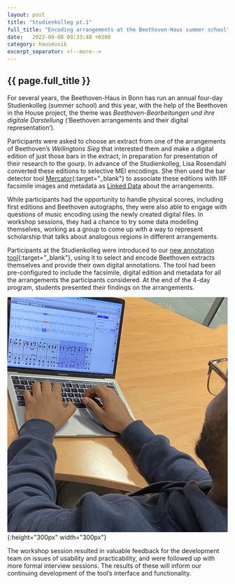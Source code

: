 ```yaml
---
layout: post
title: "Studienkolleg pt.1"
full_title: "Encoding arrangements at the Beethoven-Haus summer school"
date:   2022-09-08 09:33:48 +0200
category: hausmusik
excerpt_separator: <!--more-->
---
```

## __{{ page.full_title }}__

For several years, the Beethoven-Haus in Bonn has run an annual four-day Studienkolleg (summer school) and this year, with the help of the Beethoven in the House project, the theme was _Beethoven-Bearbeitungen und ihre digitale Darstellung_ (‘Beethoven arrangements and their digital representation’).
<!--more-->
Participants were asked to choose an extract from one of the arrangements of Beethoven’s _Wellingtons Sieg_ that interested them and make a digital edition of just those bars in the extract, in preparation for presentation of their research to the gourp. In advance of the Studienkolleg, Lisa Rosendahl converted these editions to selective MEI encodings. She then used the bar detector tool [Mercator](https://github.com/Edirom/mercator-app){:target="_blank"} to associate these editions with IIIF facsimile images and metadata as [Linked Data](https://www.w3.org/standards/semanticweb/data) about the arrangements.

While participants had the opportunity to handle physical scores, including first editions and Beethoven autographs, they were also able to engage with questions of music encoding using the newly created digital files. In workshop sessions, they had a chance to try some data modelling themselves, working as a group to come up with a way to represent scholarship that talks about analogous regions in different arrangements.

Participants at the Studienkolleg were introduced to our [new annotation tool](https://tool.domestic-beethoven.eu/){:target="_blank"}, using it to select and encode Beethoven extracts themselves and provide their own digital annotations. The tool had been pre-configured to include the facsimile, digital edition and metadata for all the arrangements the participants considered. At the end of the 4-day program, students presented their findings on the arrangements.

![Student using annotator app ](/assets/img/studentUsingAppEdit.jpg){:height="300px" width="300px"}

The workshop session resulted in valuable feedback for the development team on issues of usability and practicability, and were followed up with more formal interview sessions. The results of these will inform our continuing development of the tool’s interface and functionality.
